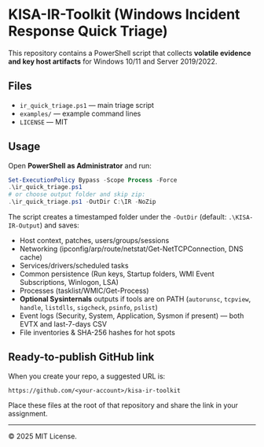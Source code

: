 # KISA-IR-Toolkit (Windows Incident Response Quick Triage)

This repository contains a PowerShell script that collects **volatile evidence and key host artifacts** for Windows 10/11 and Server 2019/2022.

## Files
- `ir_quick_triage.ps1` — main triage script
- `examples/` — example command lines
- `LICENSE` — MIT

## Usage
Open **PowerShell as Administrator** and run:

```powershell
Set-ExecutionPolicy Bypass -Scope Process -Force
.\ir_quick_triage.ps1
# or choose output folder and skip zip:
.\ir_quick_triage.ps1 -OutDir C:\IR -NoZip
```

The script creates a timestamped folder under the `-OutDir` (default: `.\KISA-IR-Output`) and saves:
- Host context, patches, users/groups/sessions
- Networking (ipconfig/arp/route/netstat/Get-NetTCPConnection, DNS cache)
- Services/drivers/scheduled tasks
- Common persistence (Run keys, Startup folders, WMI Event Subscriptions, Winlogon, LSA)
- Processes (tasklist/WMIC/Get-Process)
- **Optional Sysinternals** outputs if tools are on PATH (`autorunsc`, `tcpview`, `handle`, `listdlls`, `sigcheck`, `psinfo`, `pslist`)
- Event logs (Security, System, Application, Sysmon if present) — both EVTX and last-7-days CSV
- File inventories & SHA-256 hashes for hot spots

## Ready-to-publish GitHub link
When you create your repo, a suggested URL is:
```
https://github.com/<your-account>/kisa-ir-toolkit
```
Place these files at the root of that repository and share the link in your assignment.

---

© 2025 MIT License.
